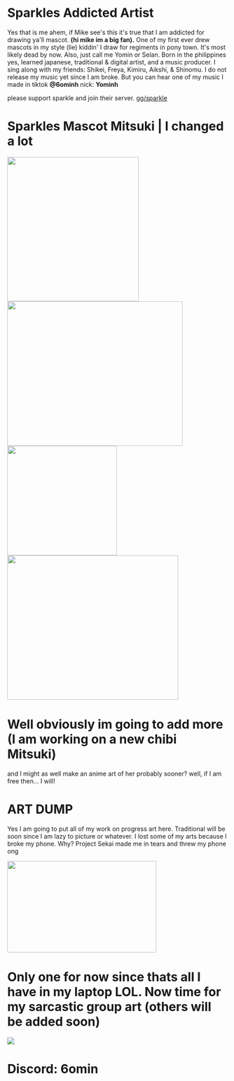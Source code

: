 # Sparkles Addicted Artist
Yes that is me ahem, if Mike see's this it's true that I am addicted for drawing ya'll mascot. __(hi mike im a big fan).__
One of my first ever drew mascots in my style (lie) kiddin' I draw for regiments in pony town. It's most likely dead by now. Also, just call me Yomin or Selan. Born in the philippines yes, learned japanese, traditional & digital artist, and a music producer. I sing along with my friends: Shikei, Freya, Kimiru, Aikshi, & Shinomu. I do not release my music yet since I am broke. But you can hear one of my music I made in tiktok __@6ominh__ nick: __Yominh__

please support sparkle and join their server. [gg/sparkle](https://discord.com/invite/sparkle)

# Sparkles Mascot Mitsuki | I changed a lot
<img src="https://media.discordapp.net/attachments/792144761297436733/1356185588390166619/Untitled94_20250331163136.png?ex=67f97d80&is=67f82c00&hm=1f526efc9cf4e34ef2924e0789884aaa9c4b9e7ad2010e48b97eaf0c8c0e3abd&=&format=webp&quality=lossless" width="300" height="330"><img src="https://media.discordapp.net/attachments/1240667357144285255/1360279195653242890/Untitled6_20250411234226.png?ex=67fa8a39&is=67f938b9&hm=f1548965ba41249b0e412ecf42d0eeae7179657398501b4ac21bcf50a0146425&=&format=webp&quality=lossless&width=403&height=350" width="400" height="330"><img src="https://media.discordapp.net/attachments/792144761297436733/1321480228073246791/Untitled1_20241216050241_1.png?ex=67f922de&is=67f7d15e&hm=8b213d33c80e67cf4ab3720487f63f3e86748fd1615f7dace62c024fc8c60bce&=&format=webp&quality=lossless" width="250" height="250">
<img src="https://media.discordapp.net/attachments/928143271828521050/1316054875691421717/SPOILER_Untitled1_20241207170951_1.png?ex=67f92c9d&is=67f7db1d&hm=dd1215f1be410341375b17fa240627fa905cecf5b1134d2edc9246667bee1eaf&=&format=webp&quality=lossless" width="390" height="330">

# Well obviously im going to add more (I am working on a new chibi Mitsuki)
and I might as well make an anime art of her probably sooner? well, if I am free then... I will!

# ART DUMP
Yes I am going to put all of my work on progress art here. Traditional will be soon since I am lazy to picture or whatever. I lost some of my arts because I broke my phone. Why? Project Sekai made me in tears and threw my phone ong

<img src="https://media.discordapp.net/attachments/1356637001947943102/1356651285742358670/Screenshot_2025-03-30-13-12-00-95_84c9ef400ab248a2e4a3b31139e21163.jpg?ex=67f934f7&is=67f7e377&hm=06403ae3f111117fca683563ac37401c1d36b0c768d8a2848151d7b18d6021ad&=&format=webp&width=822&height=558" width="340" height="209">

# Only one for now since thats all I have in my laptop LOL. Now time for my sarcastic group art (others will be added soon)
![](https://media.discordapp.net/attachments/819813478541164574/1357047405308018849/Untitled65_20250401174909.png?ex=67f95462&is=67f802e2&hm=9e4370762ff79ce44462a362031183b82261aaa51acbe618a16c48d4bf7c9ecc&=&format=webp&quality=lossless)
# Discord: 6omin
